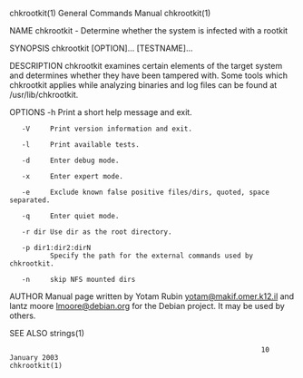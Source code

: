 chkrootkit(1)                                                 General Commands Manual                                                chkrootkit(1)

NAME
       chkrootkit - Determine whether the system is infected with a rootkit

SYNOPSIS
       chkrootkit [OPTION]... [TESTNAME]...

DESCRIPTION
       chkrootkit  examines certain elements of the target system and determines whether they have been tampered with. Some tools which chkrootkit
       applies while analyzing binaries and log files can be found at /usr/lib/chkrootkit.

OPTIONS
       -h     Print a short help message and exit.

       -V     Print version information and exit.

       -l     Print available tests.

       -d     Enter debug mode.

       -x     Enter expert mode.

       -e     Exclude known false positive files/dirs, quoted, space separated.

       -q     Enter quiet mode.

       -r dir Use dir as the root directory.

       -p dir1:dir2:dirN
              Specify the path for the external commands used by chkrootkit.

       -n     skip NFS mounted dirs

AUTHOR
       Manual page written by Yotam Rubin <yotam@makif.omer.k12.il> and lantz moore <lmoore@debian.org> for the Debian project. It may be used  by
       others.

SEE ALSO
       strings(1)

                                                                  10 January 2003                                                    chkrootkit(1)
